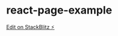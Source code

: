 # react-page-example

[Edit on StackBlitz ⚡️](https://stackblitz.com/edit/react-page-example-simple-cdd3l6)